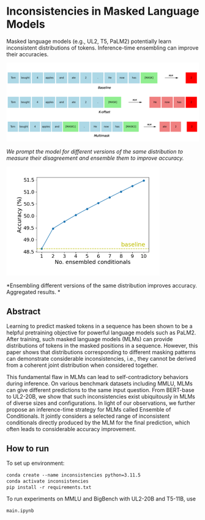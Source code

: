 # Inconsistencies in Masked Language Models
Masked language models (e.g., UL2, T5, PaLM2) potentially learn inconsistent distributions of tokens. Inference-time ensembling can improve their accuracies.

<img src="pics/conditionals.png" title="d" width="700"/>

*We prompt the model for different versions of the same distribution to measure their disagreement and ensemble them to improve accuracy.*

<img src="pics/eoc_aggregated_accuracies.png" title="d" width="400"/>

*Ensembling different versions of the same distribution improves accuracy. Aggregated results.  *



## Abstract

Learning to predict masked tokens in a sequence has been shown to be a helpful pretraining objective for powerful language models such as PaLM2. After training, such masked language models (MLMs) can provide distributions of tokens in the masked positions in a sequence. However, this paper shows that distributions corresponding to different masking patterns can demonstrate considerable inconsistencies, i.e., they cannot be derived from a coherent joint distribution when considered together. 

This fundamental flaw in MLMs can lead to self-contradictory behaviors during inference. On various benchmark datasets including MMLU, MLMs can give different predictions to the same input question. From BERT-base to UL2-20B, we show that such inconsistencies exist ubiquitously in MLMs of diverse sizes and configurations. In light of our observations, we further propose an inference-time strategy for MLMs called Ensemble of Conditionals. It jointly considers a selected range of inconsistent conditionals directly produced by the MLM for the final prediction, which often leads to considerable accuracy improvement.

## How to run

To set up environment:

```
conda create --name inconsistencies python=3.11.5
conda activate inconsistencies
pip install -r requirements.txt
```

To run experiments on MMLU and BigBench with UL2-20B and T5-11B, use 
```
main.ipynb
```

